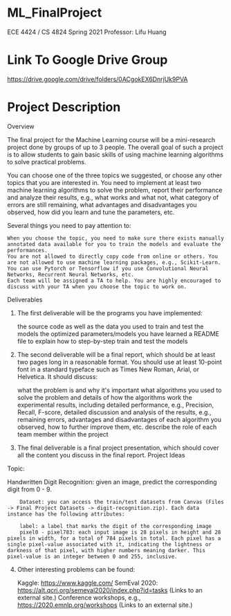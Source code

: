 # ML_FinalProject

ECE 4424 / CS 4824 Spring 2021
Professor: Lifu Huang

# Link To Google Drive Group
https://drive.google.com/drive/folders/0ACgokEX6DnrjUk9PVA

# Project Description
Overview

The final project for the Machine Learning course will be a mini-research project done by groups of up to 3 people. The overall goal of such a project is to allow students to gain basic skills of using machine learning algorithms to solve practical problems.

You can choose one of the three topics we suggested, or choose any other topics that you are interested in. You need to implement at least two machine learning algorithms to solve the problem, report their performance and analyze their results, e.g., what works and what not, what category of errors are still remaining, what advantages and disadvantages you observed, how did you learn and tune the parameters, etc.

Several things you need to pay attention to:

    When you choose the topic, you need to make sure there exists manually annotated data available for you to train the models and evaluate the performances.
    You are not allowed to directly copy code from online or others. You are not allowed to use machine learning packages, e.g., Scikit-Learn. You can use Pytorch or Tensorflow if you use Convolutional Neural Networks, Recurrent Neural Networks, etc.
    Each team will be assigned a TA to help. You are highly encouraged to discuss with your TA when you choose the topic to work on.

Deliverables

1. The first deliverable will be the programs you have implemented:

    the source code as well as the data you used to train and test the models
    the optimized parameters/models you have learned
    a README file to explain how to step-by-step train and test the models

2. The second deliverable will be a final report, which should be at least two pages long in a reasonable format. You should use at least 10-point font in a standard typeface such as Times New Roman, Arial, or Helvetica. It should discuss:

    what the problem is and why it's important
    what algorithms you used to solve the problem and details of how the algorithms work
    the experimental results, including detailed performance, e.g., Precision, Recall, F-score, detailed discussion and analysis of the results, e.g., remaining errors, advantages and disadvantages of each algorithm you observed, how to further improve them, etc. 
    describe the role of each team member within the project

3. The final deliverable is a final project presentation, which should cover all the content you discuss in the final report. 
Project Ideas

Topic:

Handwritten Digit Recognition: given an image, predict the corresponding digit from 0 - 9.

        Dataset: you can access the train/test datasets from Canvas (Files -> Final Project Datasets -> digit-recognition.zip). Each data instance has the following attributes:

        label: a label that marks the digit of the corresponding image
        pixel0 - pixel783: each input image is 28 pixels in height and 28 pixels in width, for a total of 784 pixels in total. Each pixel has a single pixel-value associated with it, indicating the lightness or darkness of that pixel, with higher numbers meaning darker. This pixel-value is an integer between 0 and 255, inclusive.


4. Other interesting problems can be found: 

    Kaggle: https://www.kaggle.com/
    SemEval 2020: https://alt.qcri.org/semeval2020/index.php?id=tasks (Links to an external site.)
    Conference workshops, e.g., https://2020.emnlp.org/workshops (Links to an external site.)


